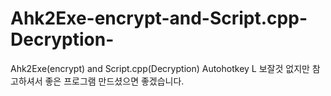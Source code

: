 # Ahk2Exe-encrypt-and-Script.cpp-Decryption-
Ahk2Exe(encrypt) and Script.cpp(Decryption) Autohotkey L
보잘것 없지만 참고하셔서 좋은 프로그램 만드셨으면 좋겠습니다. <br>